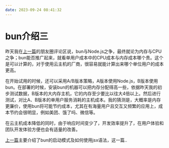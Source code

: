 ```yaml
---
date: 2023-09-24 08:41:32
---
```

# bun介绍三

昨天我在[上一篇](/posts/2023/06.html)的朋友圈评论区说，bun与Node.js之争，最终就论为内存与CPU之争；bun能否推广起来，就看单用户成本中的CPU成本与内存成本哪个贵。这个是可以计算的，对于使用云主机的厂商，很容易就能计算出来哪个单位用户的成本更高。

在开始试用的时候，还可以采用A/B版本策略，A版本使用Node.js，B版本使用bun。在部署的时候，安装bun的机器可以把内存分配得高一些，依据昨天我的初步测试数据，B版本的大内存主机，它的内存至少要比以往大4倍以上。然后进行测试，对比A、B版本的单用户服务消耗的主机成本。我的猜测是，大概率是内存更廉价，使用bun将可能节约成本，尤其在有海量用户且交互又频繁的应用上，成本节约会很明显，例如美团、饿了吗、微信等。

在云主机成本降低的同时，由于响应时间变少了，开发效率提升了，在用户体验和团队开发体验方便也会有适量的改善。

[上一篇](/posts/2023/06.html)主要介绍了bun的启动模式及如何使用jsx语法，这一篇..